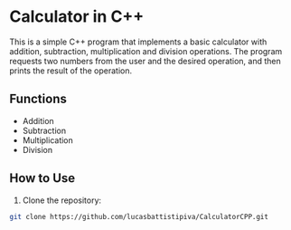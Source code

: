# Calculator in C++

This is a simple C++ program that implements a basic calculator with addition, subtraction, multiplication and division operations. The program requests two numbers from the user and the desired operation, and then prints the result of the operation.

## Functions

- Addition
- Subtraction
- Multiplication
- Division

## How to Use

1. Clone the repository:

```bash
git clone https://github.com/lucasbattistipiva/CalculatorCPP.git
